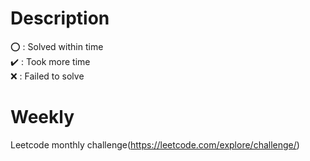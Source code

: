 # Description
:o: : Solved within time</br>
:heavy_check_mark: : Took more time</br>
:x: : Failed to solve

# Weekly
Leetcode monthly challenge(https://leetcode.com/explore/challenge/)

